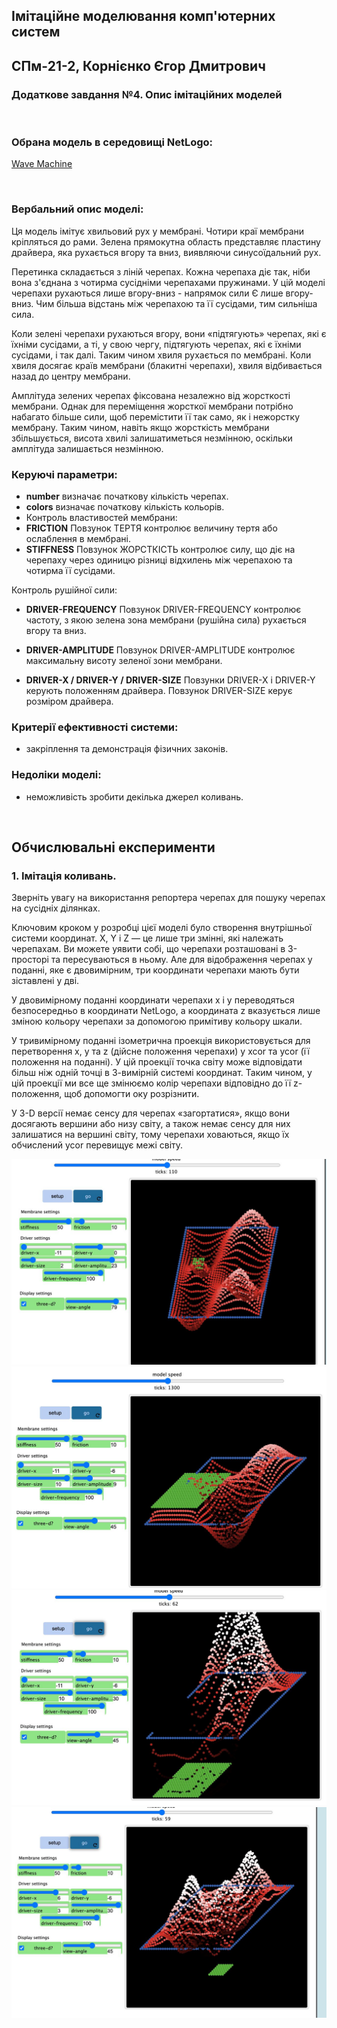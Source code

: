 ## Імітаційне моделювання комп'ютерних систем
## СПм-21-2, **Корнієнко Єгор Дмитрович**
### Додаткове завдання №**4**. Опис імітаційних моделей

<br>

### Обрана модель в середовищі NetLogo:
[Wave Machine](http://www.netlogoweb.org/launch#http://www.netlogoweb.org/assets/modelslib/Sample%20Models/Chemistry%20&%20Physics/Waves/Wave%20Machine.nlogo)

<br>

### Вербальний опис моделі:
Ця модель імітує хвильовий рух у мембрані. Чотири краї мембрани кріпляться до рами. Зелена прямокутна область представляє пластину драйвера, яка рухається вгору та вниз, виявляючи синусоїдальний рух.

Перетинка складається з ліній черепах. Кожна черепаха діє так, ніби вона з'єднана з чотирма сусідніми черепахами пружинами. У цій моделі черепахи рухаються лише вгору-вниз - напрямок сили Є лише вгору-вниз. Чим більша відстань між черепахою та її сусідами, тим сильніша сила.

Коли зелені черепахи рухаються вгору, вони «підтягують» черепах, які є їхніми сусідами, а ті, у свою чергу, підтягують черепах, які є їхніми сусідами, і так далі. Таким чином хвиля рухається по мембрані. Коли хвиля досягає країв мембрани (блакитні черепахи), хвиля відбивається назад до центру мембрани.

Амплітуда зелених черепах фіксована незалежно від жорсткості мембрани. Однак для переміщення жорсткої мембрани потрібно набагато більше сили, щоб перемістити її так само, як і нежорстку мембрану. Таким чином, навіть якщо жорсткість мембрани збільшується, висота хвилі залишатиметься незмінною, оскільки амплітуда залишається незмінною.

### Керуючі параметри:
- **number** визначає початкову кількість черепах.
- **colors** визначає початкову кількість кольорів.
- Контроль властивостей мембрани:
- **FRICTION** Повзунок ТЕРТЯ контролює величину тертя або ослаблення в мембрані. 
- **STIFFNESS** Повзунок ЖОРСТКІСТЬ контролює силу, що діє на черепаху через одиницю різниці відхилень між черепахою та чотирма її сусідами.

Контроль рушійної сили:

- **DRIVER-FREQUENCY** Повзунок DRIVER-FREQUENCY контролює частоту, з якою зелена зона мембрани (рушійна сила) рухається вгору та вниз. 
- **DRIVER-AMPLITUDE** Повзунок DRIVER-AMPLITUDE контролює максимальну висоту зеленої зони мембрани.

- **DRIVER-X / DRIVER-Y / DRIVER-SIZE** Повзунки DRIVER-X і DRIVER-Y керують положенням драйвера. Повзунок DRIVER-SIZE керує розміром драйвера.

### Критерії ефективності системи:
- закріплення та демонстрація фізичних законів.

### Недоліки моделі:
- неможливість зробити декілька джерел коливань.

<br>

## Обчислювальні експерименти

### 1. Імітація коливань.
Зверніть увагу на використання репортера черепах для пошуку черепах на сусідніх ділянках.

Ключовим кроком у розробці цієї моделі було створення внутрішньої системи координат. X, Y і Z — це лише три змінні, які належать черепахам. Ви можете уявити собі, що черепахи розташовані в 3-просторі та пересуваються в ньому. Але для відображення черепах у поданні, яке є двовимірним, три координати черепахи мають бути зіставлені у дві.

У двовимірному поданні координати черепахи x і y переводяться безпосередньо в координати NetLogo, а координата z вказується лише зміною кольору черепахи за допомогою примітиву кольору шкали.

У тривимірному поданні ізометрична проекція використовується для перетворення x, y та z (дійсне положення черепахи) у xcor та ycor (її положення на поданні). У цій проекції точка світу може відповідати більш ніж одній точці в 3-вимірній системі координат. Таким чином, у цій проекції ми все ще змінюємо колір черепахи відповідно до її z-положення, щоб допомогти оку розрізнити.

У 3-D версії немає сенсу для черепах «загортатися», якщо вони досягають вершини або низу світу, а також немає сенсу для них залишатися на вершині світу, тому черепахи ховаються, якщо їх обчислений ycor перевищує межі світу.

![Рисунок 1](at-4-1.jpg)
![Рисунок 1](at-4-2.jpg)
![Рисунок 1](at-4-3.jpg)
![Рисунок 1](at-4-4.jpg)
